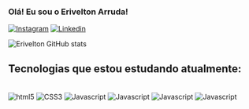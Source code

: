 ### Olá! Eu sou o Erivelton Arruda!

[![Instagram](https://img.shields.io/badge/Instagram-E4405F?style=for-the-badge&logo=instagram&logoColor=white)](https://www.instagram.com/eriveltonrodrigues23/)
[![Linkedin](https://img.shields.io/badge/LinkedIn-0077B5?style=for-the-badge&logo=linkedin&logoColor=white)](https://www.linkedin.com/in/erivelton-arruda/)

![Erivelton GitHub stats](https://github-readme-stats.vercel.app/api?username=EriveltonArruda&show_icons=true&theme=chartreuse-dark)

## Tecnologias que estou estudando atualmente:

<div style="display: inline-block"><br/>
    <img align="center" alt="html5" src="https://img.shields.io/badge/HTML5-E34F26?style=for-the-badge&logo=html5&logoColor=white"/>
    <img align="center" alt="CSS3" src="https://img.shields.io/badge/CSS3-1572B6?style=for-the-badge&logo=css3&logoColor=white"/>
    <img align="center" alt="Javascript" src="https://img.shields.io/badge/JavaScript-F7DF1E?style=for-the-badge&logo=javascript&logoColor=black"/>
    <img align="center" alt="Javascript" src="https://img.shields.io/badge/React-20232A?style=for-the-badge&logo=react&logoColor=61DAFB"/>
    <img align="center" alt="Javascript" src="https://img.shields.io/badge/React_Native-20232A?style=for-the-badge&logo=react&logoColor=61DAFB"/>
    <img align="center" alt="Javascript" src="https://img.shields.io/badge/Node.js-43853D?style=for-the-badge&logo=node.js&logoColor=whiteB"/>
</div><br/>
